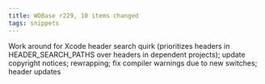 ```yaml
---
title: WOBase r229, 10 items changed
tags: snippets
---
```


Work around for Xcode header search quirk (prioritizes headers in HEADER\_SEARCH\_PATHS over headers in dependent projects); update copyright notices; rewrapping; fix compiler warnings due to new switches; header updates
